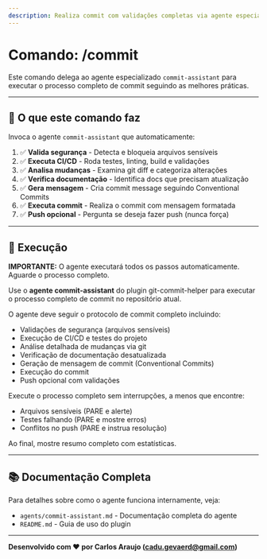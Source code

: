 ```yaml
---
description: Realiza commit com validações completas via agente especializado
---
```


# Comando: /commit

Este comando delega ao agente especializado `commit-assistant` para executar o processo completo de commit seguindo as melhores práticas.

---

## 🎯 O que este comando faz

Invoca o agente `commit-assistant` que automaticamente:

1. ✅ **Valida segurança** - Detecta e bloqueia arquivos sensíveis
2. ✅ **Executa CI/CD** - Roda testes, linting, build e validações
3. ✅ **Analisa mudanças** - Examina git diff e categoriza alterações
4. ✅ **Verifica documentação** - Identifica docs que precisam atualização
5. ✅ **Gera mensagem** - Cria commit message seguindo Conventional Commits
6. ✅ **Executa commit** - Realiza o commit com mensagem formatada
7. ✅ **Push opcional** - Pergunta se deseja fazer push (nunca força)

---

## 🚀 Execução

**IMPORTANTE:** O agente executará todos os passos automaticamente. Aguarde o processo completo.

Use o **agente commit-assistant** do plugin git-commit-helper para executar o processo completo de commit no repositório atual.

O agente deve seguir o protocolo de commit completo incluindo:
- Validações de segurança (arquivos sensíveis)
- Execução de CI/CD e testes do projeto
- Análise detalhada de mudanças via git
- Verificação de documentação desatualizada
- Geração de mensagem de commit (Conventional Commits)
- Execução do commit
- Push opcional com validações

Execute o processo completo sem interrupções, a menos que encontre:
- Arquivos sensíveis (PARE e alerte)
- Testes falhando (PARE e mostre erros)
- Conflitos no push (PARE e instrua resolução)

Ao final, mostre resumo completo com estatísticas.

---

## 📚 Documentação Completa

Para detalhes sobre como o agente funciona internamente, veja:
- `agents/commit-assistant.md` - Documentação completa do agente
- `README.md` - Guia de uso do plugin

---

**Desenvolvido com ❤️ por Carlos Araujo (cadu.gevaerd@gmail.com)**
